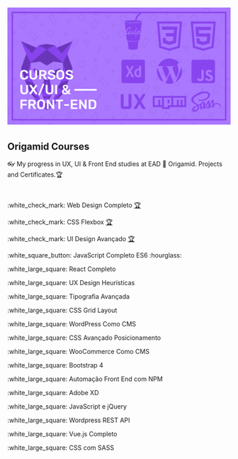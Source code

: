 <h1 align="center">
    <img alt="Origamid" src="Git/banner.png" width="700px" />
</h1>
<h2> Origamid Courses</h2>
<p>👓 My progress in UX, UI &amp; Front End studies at EAD 🐺 Origamid. Projects and Certificates.🏆</p>
<br>
<p>:white_check_mark: Web Design Completo <a target="_blank" href="https://www.origamid.com/certificate/bec64f6b/"  title="Certificate">🏆</a>  </p>
<p>:white_check_mark: CSS Flexbox <a target="_blank" href="https://www.origamid.com/certificate/14e14adb/"  title="Certificate">🏆</a></p>
<p>:white_check_mark: UI Design Avançado <a target="_blank" href="https://www.origamid.com/certificate/cfd2884f/"  title="Certificate">🏆</a></p>
<p>:white_square_button: JavaScript Completo ES6 :hourglass:</p>
<p>:white_large_square: React Completo</p>
<p>:white_large_square: UX Design Heurísticas</p>
<p>:white_large_square: Tipografia Avançada</p>
<p>:white_large_square: CSS Grid Layout</p>
<p>:white_large_square: WordPress Como CMS</p>
<p>:white_large_square: CSS Avançado Posicionamento</p>
<p>:white_large_square: WooCommerce Como CMS</p>
<p>:white_large_square: Bootstrap 4</p>
<p>:white_large_square: Automação Front End com NPM</p>
<p>:white_large_square: Adobe XD</p>
<p>:white_large_square: JavaScript e jQuery</p>
<p>:white_large_square: Wordpress REST API</p>
<p>:white_large_square: Vue.js Completo</p>
<p>:white_large_square: CSS com SASS</p>
